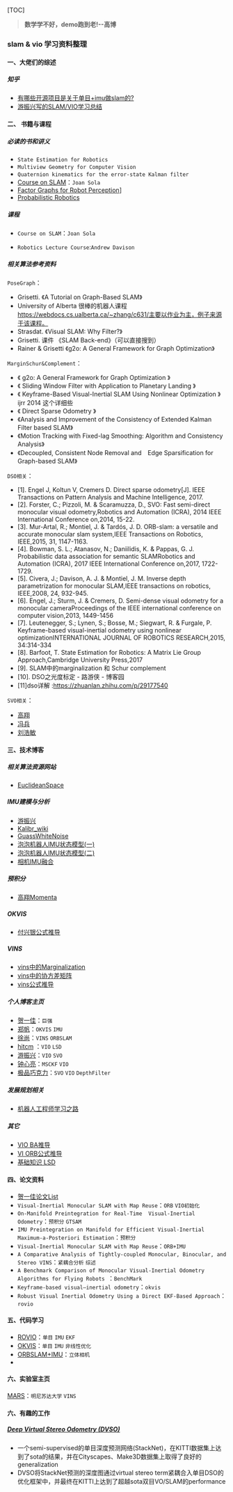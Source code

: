 [TOC]

> **数学学不好，demo跑到老!--高博**

### slam & vio 学习资料整理

#### 一、大佬们的综述

##### 知乎

+ [有哪些开源项目是关于单目+imu做slam的?](https://www.zhihu.com/question/53571648/answer/137585634)
+ [游振兴写的SLAM/VIO学习总结](https://zhuanlan.zhihu.com/p/34995102)

#### 二、 书籍与课程

##### 必读的书和讲义

+ `State Estimation for Robotics`
+ `Multiview Geometry for Computer Vision`
+ `Quaternion kinematics for the error-state Kalman filter`
+ [Course on SLAM](https://www.iri.upc.edu/people/jsola/JoanSola/objectes/toolbox/courseSLAM.pdf)：`Joan Sola`
+ [Factor Graphs for Robot Perception](https://www.ri.cmu.edu/wp-content/uploads/2018/05/Dellaert17fnt.pdf)]
+ [Probabilistic Robotics](http://www.probabilistic-robotics.org/) 

##### 课程

+ `Course on SLAM`：`Joan Sola`

+ `Robotics Lecture Course`:`Andrew Davison`


##### 相关算法参考资料

`PoseGraph`：

+ Grisetti. 《A Tutorial on Graph-Based SLAM》
+ University of Alberta 很棒的机器人课程 https://webdocs.cs.ualberta.ca/~zhang/c631/主要以作业为主，例子来源于该课程。
+ Strasdat. 《Visual SLAM: Why Filter?》
+ Grisetti. 课件 《SLAM Back-end》（可以直接搜到）
+ Rainer & Grisetti  《g2o: A General Framework for Graph Optimization》

`MarginSchur&Complement`：

+ 《 g2o: A General Framework for Graph Optimization 》 
+ 《 Sliding Window Filter with Application to Planetary Landing 》 
+ 《 Keyframe-Based Visual-Inertial SLAM Using Nonlinear Optimization 》ijrr 2014 这个详细些 
+ 《 Direct Sparse Odometry 》 
+ 《Analysis and Improvement of the Consistency of Extended Kalman Filter based SLAM》 
+ 《Motion Tracking with Fixed-lag Smoothing: Algorithm and Consistency Analysis》
+ 《Decoupled, Consistent Node Removal and　Edge Sparsification for Graph-based SLAM》

`DSO相关`：

+ [1]. Engel J, Koltun V, Cremers D. Direct sparse odometry[J]. IEEE Transactions on Pattern Analysis and Machine Intelligence, 2017.
+ [2]. Forster, C.; Pizzoli, M. & Scaramuzza, D., SVO: Fast semi-direct monocular visual odometry,Robotics and Automation (ICRA), 2014 IEEE International Conference on,2014, 15-22.
+ [3]. Mur-Artal, R.; Montiel, J. & Tardós, J. D. ORB-slam: a versatile and accurate monocular slam system,IEEE Transactions on Robotics, IEEE,2015, 31, 1147-1163.
+ [4]. Bowman, S. L.; Atanasov, N.; Daniilidis, K. & Pappas, G. J. Probabilistic data association for semantic SLAMRobotics and Automation (ICRA), 2017 IEEE International Conference on,2017, 1722-1729.
+ [5]. Civera, J.; Davison, A. J. & Montiel, J. M. Inverse depth parametrization for monocular SLAM,IEEE transactions on robotics, IEEE,2008, 24, 932-945.
+ [6]. Engel, J.; Sturm, J. & Cremers, D. Semi-dense visual odometry for a monocular cameraProceedings of the IEEE international conference on computer vision,2013, 1449-1456
+ [7]. Leutenegger, S.; Lynen, S.; Bosse, M.; Siegwart, R. & Furgale, P. Keyframe-based visual-inertial odometry using nonlinear optimizationINTERNATIONAL JOURNAL OF ROBOTICS RESEARCH,2015, 34:314-334
+ [8]. Barfoot, T. State Estimation for Robotics: A Matrix Lie Group Approach,Cambridge University Press,2017
+ [9]. SLAM中的marginalization 和 Schur complement
+ [10]. DSO之光度标定 - 路游侠 - 博客园
+ [11]dso详解 :https://zhuanlan.zhihu.com/p/29177540

`SVO相关`：

+ [高翔](https://www.zhihu.com/people/gao-xiang-24-90/answers)
+ [冯兵](http://fengbing.net/)
+ [刘浩敏](https://www.bilibili.com/video/av5934066/) 

#### 三、技术博客

##### 相关算法资源网站
+ [EuclideanSpace](http://www.euclideanspace.com/)

##### IMU建模与分析
+ [游振兴](https://www.cnblogs.com/youzx/p/6291327.html?utm_source=itdadao&utm_medium=referral)
+ [Kalibr_wiki](https://github.com/ethz-asl/kalibr/wiki/IMU-Noise-Model)
+ [GuassWhiteNoise](https://blog.csdn.net/ZSZ_shsf/article/details/46914853)
+ [泡泡机器人IMU状态模型(一)](http://mp.weixin.qq.com/s/PD4cOqVE3oMhyW4A2N02xQ)
+ [泡泡机器人IMU状态模型(二)](http://mp.weixin.qq.com/s/_ElpcSkMaGEIFd3bmwGa_Q)
+ [相机IMU融合](http://www.likecs.com/show-25370.html)
##### 预积分

+ [高翔Momenta](https://zhuanlan.zhihu.com/p/36323177)

##### OKVIS

+ [付兴银公式推导](https://blog.csdn.net/fuxingyin/article/list/1?t=1)

##### VINS

+ [vins中的Marginalization](https://zhuanlan.zhihu.com/p/51330624)
+ [vins中的协方差矩阵](https://www.zhihu.com/question/64381223/answer/255818747)
+ [vins公式推导](https://blog.csdn.net/wangshuailpp/article/category/6949052)

##### 个人博客主页

+ [贺一佳](https://me.csdn.net/heyijia0327)：`巨强`
+ [郑帆](https://fzheng.me/cn/)：`OKVIS` `IMU` 
+ [徐尚](https://www.cnblogs.com/shang-slam/)：`VINS` `ORBSLAM`
+ [hitcm](http://www.cnblogs.com/hitcm/) ：`VIO` `LSD`
+ [游振兴](https://www.cnblogs.com/luyb/tag/SLAM/)：`VIO` `SVO`
+ [钟心亮](http://www.xinliang-zhong.com/)：`MSCKF` `VIO`
+ [极品巧克力](https://www.cnblogs.com/ilekoaiq)：`SVO` `VIO` `DepthFilter`

##### 发展规划相关

+ [机器人工程师学习之路](https://zhuanlan.zhihu.com/p/22266788)

##### 其它

+ [VIO BA推导](https://www.cnblogs.com/112358nizhipeng/p/9057943.html)
+ [VI ORB公式推导](https://blog.csdn.net/myarrow/article/details/54694472)
+ [基础知识 LSD](https://blog.csdn.net/kokerf)

#### 四、论文资料

+ [贺一佳论文List](https://blog.csdn.net/heyijia0327/article/details/82855443)
+ `Visual-Inertial Monocular SLAM with Map Reuse`：`ORB` `VIO初始化` 
+ `On-Manifold Preintegration for Real-Time  Visual-Inertial Odometry`：`预积分` `GTSAM`
+ `IMU Preintegration on Manifold for Efficient Visual-Inertial Maximum-a-Posteriori Estimation`：`预积分`
+ `Visual-Inertial Monocular SLAM with Map Reuse`：`ORB+IMU`
+ `A Comparative Analysis of Tightly-coupled Monocular, Binocular, and Stereo VINS`：`紧耦合分析` `综述`
+ `A Benchmark Comparison of Monocular Visual-Inertial Odometry Algorithms for Flying Robots `：`BenchMark` 
+ `Keyframe-based visual–inertial odometry`：`okvis`
+ `Robust Visual Inertial Odometry Using a Direct EKF-Based Approach`：`rovio`

#### 五、代码学习

+ [ROVIO](https://github.com/ethz-asl/rovio)：`单目` `IMU` `EKF`
+ [OKVIS](https://github.com/ethz-asl/okvis_ros)：`单目` `IMU` `非线性优化`
+ [ORBSLAM+IMU](https://github.com/JzHuai0108/ORB_SLAM)：`立体相机`
+ 

#### 六、实验室主页

[MARS](http://mars.cs.umn.edu/)：`明尼苏达大学` `VINS`

#### 六、有趣的工作

##### [Deep Virtual Stereo Odometry (DVSO)](https://vision.in.tum.de/research/vslam/dvso)

+ 一个semi-supervised的单目深度预测网络(StackNet)，在KITTI数据集上达到了sota的结果，并在Cityscapes、Make3D数据集上取得了良好的generalization
+ DVSO将StackNet预测的深度图通过virtual stereo term紧耦合入单目DSO的优化框架中，并最终在KITTI上达到了超越sota双目VO/SLAM的performance 

 

 
